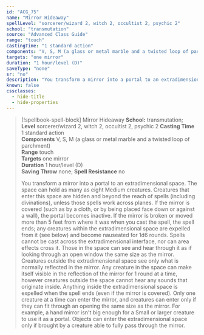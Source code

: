 ```yaml
---
id: "ACG_75"
name: "Mirror Hideaway"
spellLevel: "sorcerer/wizard 2, witch 2, occultist 2, psychic 2"
school: "transmutation"
source: "Advanced Class Guide"
range: "touch"
castingTime: "1 standard action"
components: "V, S, M (a glass or metal marble and a twisted loop of parchment)"
targets: "one mirror"
duration: "1 hour/level (D)"
saveType: "none"
sr: "no"
description: "You transform a mirror into a portal to an extradimensional space. The space can hold as many as eight Medium creatures. Creatures that enter this space are hidden and beyond the reach of spells (including divinations), unless those spells work across planes. If the mirror is covered (such as by a cloth, or by being placed face down or against a wall), the portal becomes inactive. If the mirror is broken or moved more than 5 feet from where it was when you cast the spell, the spell ends; any creatures within the extradimensional space are expelled from it (see below) and become nauseated for 1d6 rounds.  Spells cannot be cast across the extradimensional interface, nor can area effects cross it. Those in the space can see and hear through it as if looking through an open window the same size as the mirror. Creatures outside the extradimensional space see only what is normally reflected in the mirror. Any creature in the space can make itself visible in the reflection of the mirror for 1 round at a time, however creatures outside the space cannot hear any sounds that originate inside.  Anything inside the extradimensional space is expelled when the spell ends (even if the mirror is covered). Only one creature at a time can enter the mirror, and creatures can enter only if they can fit through an opening the same size as the mirror. For example, a hand mirror isn't big enough for a Small or larger creature to use it as a portal.  Objects can enter the extradimensional space only if brought by a creature able to fully pass through the mirror."
known: false
cssclasses:
  - hide-title
  - hide-properties
---
```


> [!spellbook-spell-block] Mirror Hideaway
> **School:** transmutation; **Level** sorcerer/wizard 2, witch 2, occultist 2, psychic 2
> **Casting Time** 1 standard action  
> **Components** V, S, M (a glass or metal marble and a twisted loop of parchment)  
> **Range** touch  
> **Targets** one mirror  
> **Duration** 1 hour/level (D)  
> **Saving Throw** none; **Spell Resistance** no
> 
> You transform a mirror into a portal to an extradimensional space. The space can hold as many as eight Medium creatures. Creatures that enter this space are hidden and beyond the reach of spells (including divinations), unless those spells work across planes. If the mirror is covered (such as by a cloth, or by being placed face down or against a wall), the portal becomes inactive. If the mirror is broken or moved more than 5 feet from where it was when you cast the spell, the spell ends; any creatures within the extradimensional space are expelled from it (see below) and become nauseated for 1d6 rounds.  Spells cannot be cast across the extradimensional interface, nor can area effects cross it. Those in the space can see and hear through it as if looking through an open window the same size as the mirror. Creatures outside the extradimensional space see only what is normally reflected in the mirror. Any creature in the space can make itself visible in the reflection of the mirror for 1 round at a time, however creatures outside the space cannot hear any sounds that originate inside.  Anything inside the extradimensional space is expelled when the spell ends (even if the mirror is covered). Only one creature at a time can enter the mirror, and creatures can enter only if they can fit through an opening the same size as the mirror. For example, a hand mirror isn't big enough for a Small or larger creature to use it as a portal.  Objects can enter the extradimensional space only if brought by a creature able to fully pass through the mirror.